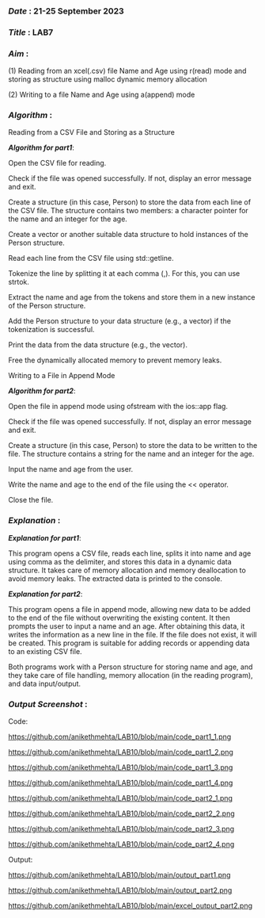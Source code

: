 ### ***Date*** : 21-25 September 2023
### ***Title*** : LAB7
### ***Aim*** : 
(1) Reading from an xcel(.csv) file Name and Age using r(read) mode and storing as structure using malloc dynamic memory allocation

(2) Writing to a file Name and Age using a(append) mode

### ***Algorithm*** :

Reading from a CSV File and Storing as a Structure

***Algorithm for part1***:

Open the CSV file for reading.

Check if the file was opened successfully. If not, display an error message and exit.

Create a structure (in this case, Person) to store the data from each line of the CSV file. The structure contains two members: a character pointer for the name and an integer for the age.

Create a vector or another suitable data structure to hold instances of the Person structure.

Read each line from the CSV file using std::getline.

Tokenize the line by splitting it at each comma (,). For this, you can use strtok.

Extract the name and age from the tokens and store them in a new instance of the Person structure.

Add the Person structure to your data structure (e.g., a vector) if the tokenization is successful.

Print the data from the data structure (e.g., the vector).

Free the dynamically allocated memory to prevent memory leaks.

Writing to a File in Append Mode

***Algorithm for part2***:

Open the file in append mode using ofstream with the ios::app flag.

Check if the file was opened successfully. If not, display an error message and exit.

Create a structure (in this case, Person) to store the data to be written to the file. The structure contains a string for the name and an integer for the age.

Input the name and age from the user.

Write the name and age to the end of the file using the << operator.

Close the file.


### ***Explanation*** :

***Explanation for part1***:

This program opens a CSV file, reads each line, splits it into name and age using comma as the delimiter, and stores this data in a dynamic data structure. It takes care of memory allocation and memory deallocation to avoid memory leaks. The extracted data is printed to the console.

***Explanation for part2***:

This program opens a file in append mode, allowing new data to be added to the end of the file without overwriting the existing content. It then prompts the user to input a name and an age. After obtaining this data, it writes the information as a new line in the file. If the file does not exist, it will be created. This program is suitable for adding records or appending data to an existing CSV file.

Both programs work with a Person structure for storing name and age, and they take care of file handling, memory allocation (in the reading program), and data input/output.

### ***Output Screenshot*** :
Code:

https://github.com/anikethmehta/LAB10/blob/main/code_part1_1.png

https://github.com/anikethmehta/LAB10/blob/main/code_part1_2.png

https://github.com/anikethmehta/LAB10/blob/main/code_part1_3.png

https://github.com/anikethmehta/LAB10/blob/main/code_part1_4.png

https://github.com/anikethmehta/LAB10/blob/main/code_part2_1.png

https://github.com/anikethmehta/LAB10/blob/main/code_part2_2.png

https://github.com/anikethmehta/LAB10/blob/main/code_part2_3.png

https://github.com/anikethmehta/LAB10/blob/main/code_part2_4.png

Output:

https://github.com/anikethmehta/LAB10/blob/main/output_part1.png

https://github.com/anikethmehta/LAB10/blob/main/output_part2.png

https://github.com/anikethmehta/LAB10/blob/main/excel_output_part2.png
